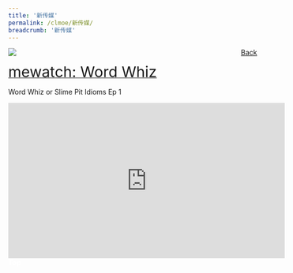 ```yaml
---
title: '新传媒'
permalink: /clmoe/新传媒/
breadcrumb: '新传媒'
---
```


<!-- Global site tag (gtag.js) - Google Ads: 726049306 -->
<script async src="https://www.googletagmanager.com/gtag/js?id=AW-726049306"></script>
<script>
  window.dataLayer = window.dataLayer || [];
  function gtag(){dataLayer.push(arguments);}
  gtag('js', new Date());

  gtag('config', 'AW-726049306');
</script>
<a href="/exhibits/华文学习展示区-chinese-exhibitions-e/community-partners/" style="float:right;">Back</a>
 <img src="/images/MTLS2021-Mediacorp_CL_Final.jpg"> <br/>
 
 <a href="https://www.mewatch.sg/wordwhiz" target="_blank"><span style="font-size: 30px;">mewatch: Word Whiz</span></a> <br/>
 
 Word Whiz or Slime Pit Idioms Ep 1

<div class="video-container">
 <iframe width="560" height="315" src="https://www.youtube.com/embed/yvNEHzSq6vA" title="YouTube video player" frameborder="0" allow="accelerometer; autoplay; clipboard-write; encrypted-media; gyroscope; picture-in-picture" allowfullscreen></iframe>
  </div>

<div class="btntop"><a href="#top" style="text-decoration:none;"><span style="color:white"><b>Top</b></span></a></div>
